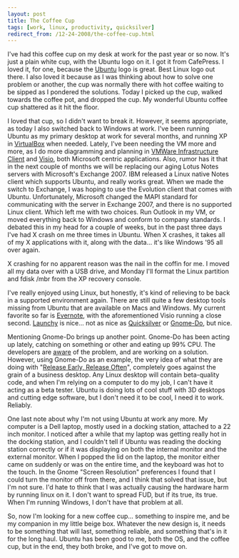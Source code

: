 ```yaml
--- 
layout: post
title: The Coffee Cup
tags: [work, linux, productivity, quicksilver]
redirect_from: /12-24-2008/the-coffee-cup.html
---
```


I've had this coffee cup on my desk at work for the past year or so now. It's just a plain white cup, with the Ubuntu logo on it. I got it from CafePress. I loved it, for one, because the [Ubuntu][1] logo is great.  Best Linux logo out there. I also loved it because as I was thinking about how to solve one problem or another, the cup was normally there with hot coffee waiting to be sipped as I pondered the solutions. Today I picked up the cup, walked towards the coffee pot, and dropped the cup. My wonderful Ubuntu coffee cup shattered as it hit the floor.
  
I loved that cup, so I didn't want to break it. However, it seems appropriate, as today I also switched back to Windows at work. I've been running Ubuntu as my primary desktop at work for several months, and running XP in [VirtualBox][2] when needed. Lately, I've been needing the VM more and more, as I do more diagramming and planning in [VMWare Infrastructure Client][3] and [Visio][4], both Microsoft centric applications. Also, rumor has it that in the next couple of months we will be replacing our aging Lotus Notes servers with Microsoft's Exchange 2007. IBM released a Linux native Notes client which supports Ubuntu, and really works great. When we made the switch to Exchange, I was hoping to use the Evolution client that comes with Ubuntu. Unfortunately, Microsoft changed the MAPI standard for communicating with the server in Exchange 2007, and there is no supported Linux client. Which left me with two choices. Run Outlook in my VM, or moved everything back to Windows and conform to company standards. I debated this in my head for a couple of weeks, but in the past three days I've had X crash on me three times in Ubuntu. When X crashes, it takes all of my X applications with it, along with the data... it's like Windows '95 all over again.

X crashing for no apparent reason was the nail in the coffin for me. I moved all my data over with a USB drive, and Monday I'll format the Linux partition and fdisk /mbr from the XP recovery console.
  
I've really enjoyed using Linux, but honestly, it's kind of relieving to be back in a supported environment again. There are still quite a few desktop tools missing from Ubuntu that are available on Macs and Windows. My current favorite so far is [Evernote][5], with the aforementioned Visio running a close second. [Launchy][6] is nice...  not as nice as [Quicksilver][7] or [Gnome-Do][8], but nice.
  
Mentioning Gnome-Do brings up another point. Gnome-Do has been acting up lately, catching on something or other and eating up 99% CPU. The developers are [aware][9] of the problem, and are working on a solution. However, using Gnome-Do as an example, the very idea of what they are doing with "[Release Early, Release Often][10]", completely goes against the grain of a business desktop. Any Linux desktop will contain beta-quality code, and when I'm relying on a computer to do my job, I can't have it acting as a beta tester. Ubuntu is doing lots of cool stuff with 3D desktops and cutting edge software, but I don't need it to be cool, I need it to work. Reliably.

One last note about why I'm not using Ubuntu at work any more. My computer is a Dell laptop, mostly used in a docking station, attached to a 22 inch monitor. I noticed after a while that my laptop was getting really hot in the docking station, and I couldn't tell if Ubuntu was reading the docking station correctly or if it was displaying on both the internal monitor and the external monitor. When I popped the lid on the laptop, the monitor either came on suddenly or was on the entire time, and the keyboard was hot to the touch.  In the Gnome "Screen Resolution" preferences I found that I could turn the monitor off from there, and I think that solved that issue, but I'm not sure.  I'd hate to think that I was actually causing the hardware harm by running linux on it. I don't want to spread FUD, but if its true, its true. When I'm running Windows, I don't have that problem at all.
  
So, now I'm looking for a new coffee cup... something to inspire me, and be my companion in my little beige box. Whatever the new design is, it needs to be something that will last, something reliable, and something that's in it for the long haul. Ubuntu has been good to me, both the OS, and the coffee cup, but in the end, they both broke, and I've got to move on.


[1]: http://www.ubuntu.com/
[2]: http://www.virtualbox.org/
[3]: http://www.vmware.com/products/vi/vc/
[4]: http://office.microsoft.com/en-us/visio/default.aspx
[5]: http://evernote.com/
[6]: http://www.launchy.net/
[7]: http://docs.blacktree.com/quicksilver/what_is_quicksilver
[8]: http://do.davebsd.com/
[9]: https://bugs.launchpad.net/do/+bug/270437
[10]: http://www.firstmonday.org/issues/issue3_3/raymond/#d4
